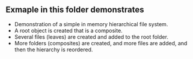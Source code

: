 ## Exmaple in this folder demonstrates


- Demonstration of a simple in memory hierarchical file system.
- A root object is created that is a composite.
- Several files (leaves) are created and added to the root folder.
- More folders (composites) are created, and more files are added, and then the hierarchy is reordered.